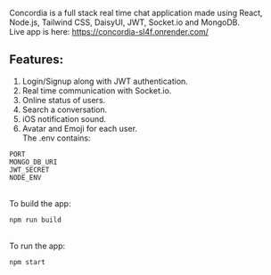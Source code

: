 Concordia is a full stack real time chat application made using React, Node.js, Tailwind CSS, DaisyUI, JWT, Socket.io and MongoDB. <br/>
Live app is here: https://concordia-sl4f.onrender.com/
<br/> 
## Features:
1. Login/Signup along with JWT authentication.
2. Real time communication with Socket.io.
3. Online status of users.
4. Search a conversation.
5. iOS notification sound.
6. Avatar and Emoji for each user.
<br/>The .env contains:
```
PORT
MONGO_DB_URI
JWT_SECRET
NODE_ENV
```
<br/>To build the app:
```
npm run build
```
<br/>To run the app:
```
npm start
```

